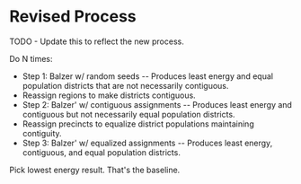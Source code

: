 # Revised Process

TODO - Update this to reflect the new process.

Do N times:
- Step 1: Balzer w/ random seeds -- Produces least energy and equal population districts that are not necessarily contiguous.
- Reassign regions to make districts contiguous.
- Step 2: Balzer' w/ contiguous assignments -- Produces least energy and contiguous but not necessarily equal population districts.
- Reassign precincts to equalize district populations maintaining contiguity.
- Step 3: Balzer' w/ equalized assignments -- Produces least energy, contiguous, and equal population districts.

Pick lowest energy result. That's the baseline.